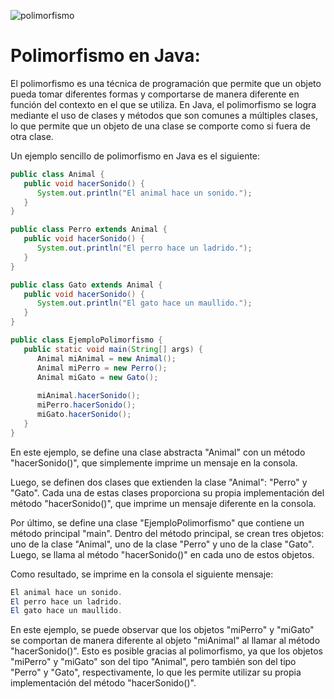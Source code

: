 ![polimorfismo](https://user-images.githubusercontent.com/75398496/233378280-e8a63536-4046-4396-907a-7b7134c7bb44.png)

# Polimorfismo en Java:
El polimorfismo es una técnica de programación que permite que un objeto pueda tomar diferentes formas y comportarse de manera diferente en función del contexto en el que se utiliza. En Java, el polimorfismo se logra mediante el uso de clases y métodos que son comunes a múltiples clases, lo que permite que un objeto de una clase se comporte como si fuera de otra clase.

Un ejemplo sencillo de polimorfismo en Java es el siguiente:

```java
public class Animal {
   public void hacerSonido() {
      System.out.println("El animal hace un sonido.");
   }
}

public class Perro extends Animal {
   public void hacerSonido() {
      System.out.println("El perro hace un ladrido.");
   }
}

public class Gato extends Animal {
   public void hacerSonido() {
      System.out.println("El gato hace un maullido.");
   }
}

public class EjemploPolimorfismo {
   public static void main(String[] args) {
      Animal miAnimal = new Animal();
      Animal miPerro = new Perro();
      Animal miGato = new Gato();
      
      miAnimal.hacerSonido();
      miPerro.hacerSonido();
      miGato.hacerSonido();
   }
}
```
En este ejemplo, se define una clase abstracta "Animal" con un método "hacerSonido()", que simplemente imprime un mensaje en la consola.

Luego, se definen dos clases que extienden la clase "Animal": "Perro" y "Gato". Cada una de estas clases proporciona su propia implementación del método "hacerSonido()", que imprime un mensaje diferente en la consola.

Por último, se define una clase "EjemploPolimorfismo" que contiene un método principal "main". Dentro del método principal, se crean tres objetos: uno de la clase "Animal", uno de la clase "Perro" y uno de la clase "Gato". Luego, se llama al método "hacerSonido()" en cada uno de estos objetos.

Como resultado, se imprime en la consola el siguiente mensaje:

```java
El animal hace un sonido.
El perro hace un ladrido.
El gato hace un maullido.
```
En este ejemplo, se puede observar que los objetos "miPerro" y "miGato" se comportan de manera diferente al objeto "miAnimal" al llamar al método "hacerSonido()". Esto es posible gracias al polimorfismo, ya que los objetos "miPerro" y "miGato" son del tipo "Animal", pero también son del tipo "Perro" y "Gato", respectivamente, lo que les permite utilizar su propia implementación del método "hacerSonido()".
